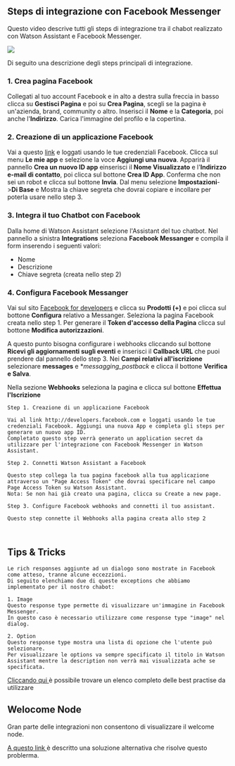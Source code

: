## Steps di integrazione con Facebook Messenger

 Questo video descrive tutti gli steps di integrazione tra il chabot realizzato con Watson Assistant e Facebook Messenger.
 
 [![](http://img.youtube.com/vi/8o-FFU5sYNM/0.jpg)](http://www.youtube.com/watch?v=8o-FFU5sYNM "")

 Di seguito una descrizione degli steps principali di integrazione.
 
### 1. Crea pagina Facebook

Collegati al tuo account Facebook e in alto a destra sulla freccia in basso clicca su **Gestisci Pagina** e poi su **Crea Pagina**, scegli se la pagina è un'azienda, brand, community o altro. Inserisci il **Nome** e la **Categoria**, poi anche l'**Indirizzo**. Carica l'immagine del profilo e la copertina.

### 2. Creazione di un applicazione Facebook

Vai a questo [link](http://developers.facebook.com) e loggati usando le tue credenziali Facebook. Clicca sul menu **Le mie app** e selezione la voce **Aggiungi una nuova**. Apparirà il pannello **Crea un nuovo ID app** einserisci il **Nome Visualizzato** e l'**Indirizzo e-mail di contatto**, poi clicca sul bottone **Crea ID App**. Conferma che non sei un robot e clicca sul bottone **Invia**. Dal menu selezione **Impostazioni**->**Di Base** e Mostra la chiave segreta che dovrai copiare e incollare per poterla usare nello step 3.

### 3. Integra il tuo Chatbot con Facebook

Dalla home di Watson Assistant selezione l'Assistant del tuo chatbot. Nel pannello a sinistra **Integrations** seleziona **Facebook Messanger** e compila il form inserendo i seguenti valori:
- Nome
- Descrizione
- Chiave segreta (creata nello step 2)

### 4. Configura Facebook Messanger

Vai sul sito [Facebook for developers](http://developers.facebook.com) e clicca su **Prodotti (+)** e poi clicca sul bottone **Configura** relativo a Messanger. Seleziona la pagina Facebook creata nello step 1. Per generare il **Token d'accesso della Pagina** clicca sul bottone **Modifica autorizzazioni**.

A questo punto bisogna configurare i webhooks cliccando sul bottone **Ricevi gli aggiornamenti sugli eventi** e inserisci il **Callback URL** che puoi prendere dal pannello dello step 3. Nei **Campi relativi all'iscrizione** selezionare **messages** e **messagging_postback* e clicca il bottone **Verifica e Salva**.

Nella sezione **Webhooks** seleziona la pagina e clicca sul bottone **Effettua l'Iscrizione**

```
Step 1. Creazione di un applicazione Facebook

Vai al link http://developers.facebook.com e loggati usando le tue credenziali Facebook. Aggiungi una nuova App e completa gli steps per generare un nuovo app ID.
Completato questo step verrà generato un application secret da utilizzare per l'integrazione con Facebook Messenger in Watson Assistant.

Step 2. Connetti Watson Assistant a Facebook

Questo step collega la tua pagina facebook alla tua applicazione attraverso un "Page Access Token" che dovrai specificare nel campo Page Access Token su Watson Assistant.
Nota: Se non hai già creato una pagina, clicca su Create a new page.

Step 3. Configure Facebook webhooks and connetti il tuo assistant.

Questo step connette il Webhooks alla pagina creata allo step 2



```

## Tips & Tricks

```
Le rich responses aggiunte ad un dialogo sono mostrate in Facebook come atteso, tranne alcune eccezzioni.
Di seguito elenchiamo due di queste exceptions che abbiamo implementato per il nostro chabot:

1. Image
Questo response type permette di visualizzare un'immagine in Facebook Messenger.
In questo caso è necessario utilizzare come response type "image" nel dialog.

2. Option
Questo response type mostra una lista di opzione che l'utente può selezionare.
Per visualizzare le options va sempre specificato il titolo in Watson Assistant mentre la description non verrà mai visualizzata ache se specificata.

```

[Cliccando qui ](https://cloud.ibm.com/docs/services/assistant?topic=assistant-deploy-facebook#deploy-facebook=) è possibile trovare un elenco completo delle best practise da utilizzare

## Welocome Node
Gran parte delle integrazioni non consentono di visualizzare il welcome node.

[A questo link ](https://cloud.ibm.com/docs/services/assistant?topic=assistant-dialog-start) è descritto una soluzione alternativa che risolve questo problerma.
